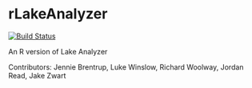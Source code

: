 rLakeAnalyzer
===============
[![Build Status](https://travis-ci.org/GLEON/rLakeAnalyzer.svg?branch=master)](https://travis-ci.org/GLEON/rLakeAnalyzer)

An R version of Lake Analyzer

Contributors: Jennie Brentrup, Luke Winslow, Richard Woolway, Jordan Read, Jake Zwart